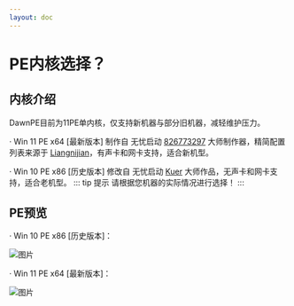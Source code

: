 ```yaml
---
layout: doc
---
```

# PE内核选择？

## 内核介绍

DawnPE目前为11PE单内核，仅支持新机器与部分旧机器，减轻维护压力。

· Win 11 PE x64 [最新版本] 制作自 无忧启动 [826773297](http://bbs.wuyou.net/forum.php?mod=viewthread&tid=433820) 大师制作器，精简配置列表来源于 [Liangnijian](http://www.fengpe.top/)，有声卡和网卡支持，适合新机型。

· Win 10 PE x86 [历史版本] 修改自 无忧启动 [Kuer](http://bbs.wuyou.net/?803382) 大师作品，无声卡和网卡支持，适合老机型。
::: tip 提示
请根据您机器的实际情况进行选择！
:::
## PE预览

· Win 10 PE x86 [历史版本]：

![图片](https://dawnpe.com/image/dawnpe/10pe-231217.webp)

· Win 11 PE x64 [最新版本]：

![图片](https://dawnpe.com/image/dawnpe/11pe-240225.webp)